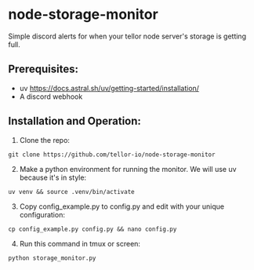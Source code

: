 # node-storage-monitor
Simple discord alerts for when your tellor node server's storage is getting full.

## Prerequisites:
- uv https://docs.astral.sh/uv/getting-started/installation/
- A discord webhook

## Installation and Operation:
1. Clone the repo:
```
git clone https://github.com/tellor-io/node-storage-monitor
```
2. Make a python environment for running the monitor. We will use uv because it's in style:
```
uv venv && source .venv/bin/activate
```
3. Copy config_example.py to config.py and edit with your unique configuration:
```
cp config_example.py config.py && nano config.py
```
4. Run this command in tmux or screen:
```
python storage_monitor.py
```
